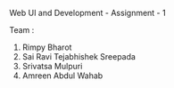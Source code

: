 Web UI and Development - Assignment - 1

Team :
1. Rimpy Bharot
2. Sai Ravi Tejabhishek Sreepada
3. Srivatsa Mulpuri
4. Amreen Abdul Wahab
